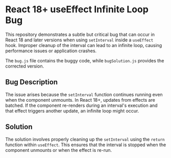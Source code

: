 # React 18+ useEffect Infinite Loop Bug

This repository demonstrates a subtle but critical bug that can occur in React 18 and later versions when using `setInterval` inside a `useEffect` hook.  Improper cleanup of the interval can lead to an infinite loop, causing performance issues or application crashes.

The `bug.js` file contains the buggy code, while `bugSolution.js` provides the corrected version.

## Bug Description

The issue arises because the `setInterval` function continues running even when the component unmounts. In React 18+, updates from effects are batched. If the component re-renders during an interval's execution and that effect triggers another update, an infinite loop might occur. 

## Solution

The solution involves properly cleaning up the `setInterval` using the `return` function within `useEffect`.  This ensures that the interval is stopped when the component unmounts or when the effect is re-run.